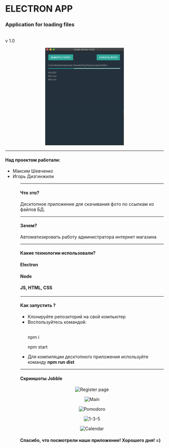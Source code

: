 <h1> <strong> ELECTRON APP </strong> </h1> 
  <h3>Application for loading files</h3>
  <br>v 1.0
<p align="center">
  <img src="screenshot/1.png" width="250" alt="Start page">
</p>
<hr>
<h4><strong>Над проектом работали: </strong></h4>
<ul>
<li>Максим Шевченко</li>
<li>Игорь Дизгинжили</li>

<ul>

<hr>
<h4> <strong> Что это? </strong></h4>
<p>Десктопное приложение для скачивания фото по ссылкам из файлов БД.</p>

<hr>
<h4> <strong> Зачем? </strong></h4>
<p>Автоматизировать работу администратора интернет магазина</p>

<hr>
<h4> <strong> Какие технологии использовали? </strong> </h4>

<h4> Electron </h4>
<h4> Node </h4>
<h4> JS, HTML, CSS </h4>

<hr>
<h4> <strong> Как запустить ? </strong></h4>
<ul>
<li> Клонируйте репозиторий на свой компьютер </li>
<li> Воспользуйтесь командой: </li>
    <br>
    <p>npm i </p>
  <p>npm start </p>
  <li> Для компиляции десктопного приложения используйте команду <b> npm run dist</b> </li>
</ul>

<hr>
<h4> <strong> Скриншоты Jobble </strong></h4>


<p align="center">
  <img src="screenshots/2.png" width="150" alt="Register page">
</p>

<p align="center">
  <img src="screenshots/main.png" width="150" alt="Main">
</p>
<p align="center">
  <img src="screenshots/podomoro.png" width="150" alt="Pomodoro">
</p>
<p align="center">
  <img src="screenshots/135.png" width="150" alt="1-3-5">
</p>

<p align="center">
  <img src="screenshots/calendar.png" width="150" alt="Calendar">
</p>

<h4> Спасибо, что посмотрели наше приложение! Хорошего дня! =) </h4>

